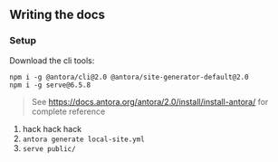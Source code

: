 
## Writing the docs

### Setup

Download the cli tools:
```
npm i -g @antora/cli@2.0 @antora/site-generator-default@2.0
npm i -g serve@6.5.8
```

> See https://docs.antora.org/antora/2.0/install/install-antora/ for complete reference

1. hack hack hack
1. `antora generate local-site.yml`
1. `serve public/`

